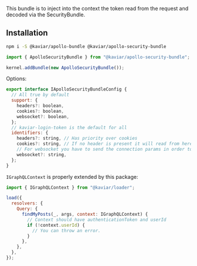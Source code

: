 This bundle is to inject into the context the token read from the request and decoded via the SecurityBundle.

## Installation

```bash
npm i -S @kaviar/apollo-bundle @kaviar/apollo-security-bundle
```

```typescript
import { ApolloSecurityBundle } from "@kaviar/apollo-security-bundle";

kernel.addBundle(new ApolloSecurityBundle());
```

Options:

```js
export interface IApolloSecurityBundleConfig {
  // All true by default
  support: {
    headers?: boolean,
    cookies?: boolean,
    websocket?: boolean,
  };
  // kaviar-login-token is the default for all
  identifiers: {
    headers?: string, // Has priority over cookies
    cookies?: string, // If no header is present it will read from here
    // For websocket you have to send the connection params in order to work
    websocket?: string,
  };
}
```

`IGraphQLContext` is properly extended by this package:

```js
import { IGraphQLContext } from "@kaviar/loader";

load({
  resolvers: {
    Query: {
      findMyPosts(_, args, context: IGraphQLContext) {
        // Context should have authenticationToken and userId
        if (!context.userId) {
          // You can throw an error.
        }
      },
    },
  },
});
```
